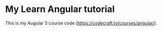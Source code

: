 # My Learn Angular tutorial

This is my Augular 5 course code (https://codecraft.tv/courses/angular/).
